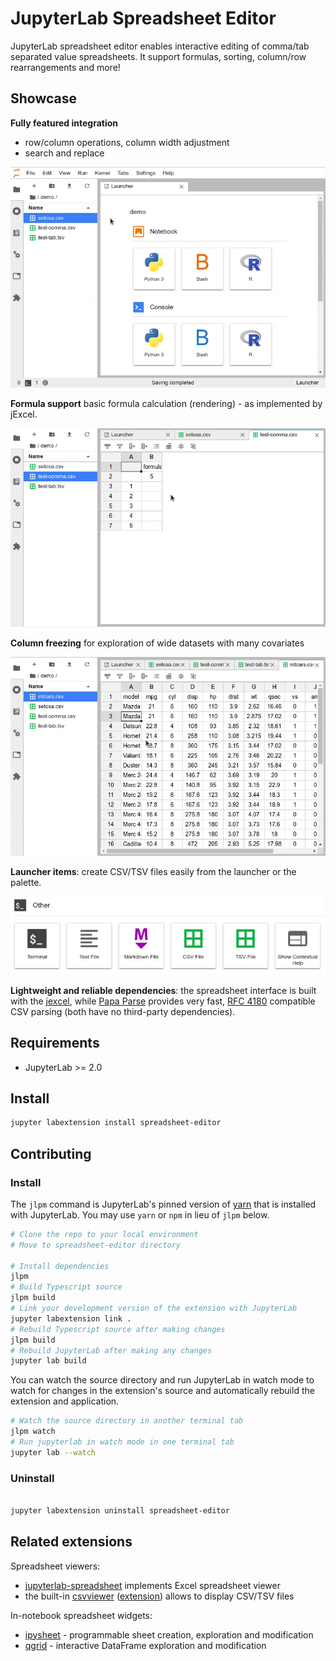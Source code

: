 # JupyterLab Spreadsheet Editor

JupyterLab spreadsheet editor enables interactive editing of comma/tab separated value spreadsheets.
It support formulas, sorting, column/row rearrangements and more!

## Showcase

**Fully featured integration**

- row/column operations, column width adjustment
- search and replace

![](screenshots/setosa-demo.gif)

**Formula support**
basic formula calculation (rendering) - as implemented by jExcel.

![](screenshots/formula-support.gif)

**Column freezing**
for exploration of wide datasets with many covariates

![](screenshots/freeze-support.gif)


**Launcher items**:
create CSV/TSV files easily from the launcher or the palette.

![](screenshots/launcher.png)

**Lightweight and reliable dependencies**:
the spreadsheet interface is built with the [jexcel](https://github.com/paulhodel/jexcel), while [Papa Parse](https://github.com/mholt/PapaParse) provides very fast, [RFC 4180](https://tools.ietf.org/html/rfc4180) compatible CSV parsing (both have no third-party dependencies).

## Requirements

* JupyterLab >= 2.0

## Install

```bash
jupyter labextension install spreadsheet-editor
```

## Contributing

### Install

The `jlpm` command is JupyterLab's pinned version of
[yarn](https://yarnpkg.com/) that is installed with JupyterLab. You may use
`yarn` or `npm` in lieu of `jlpm` below.

```bash
# Clone the repo to your local environment
# Move to spreadsheet-editor directory

# Install dependencies
jlpm
# Build Typescript source
jlpm build
# Link your development version of the extension with JupyterLab
jupyter labextension link .
# Rebuild Typescript source after making changes
jlpm build
# Rebuild JupyterLab after making any changes
jupyter lab build
```

You can watch the source directory and run JupyterLab in watch mode to watch for changes in the extension's source and automatically rebuild the extension and application.

```bash
# Watch the source directory in another terminal tab
jlpm watch
# Run jupyterlab in watch mode in one terminal tab
jupyter lab --watch
```

### Uninstall

```bash

jupyter labextension uninstall spreadsheet-editor
```

## Related extensions

Spreadsheet viewers:

- [jupyterlab-spreadsheet](https://github.com/quigleyj97/jupyterlab-spreadsheet) implements Excel spreadsheet viewer
- the built-in [csvviewer](https://github.com/jupyterlab/jupyterlab/tree/master/packages/csvviewer) ([extension](https://github.com/jupyterlab/jupyterlab/tree/master/packages/csvviewer-extension)) allows to display CSV/TSV files

In-notebook spreadsheet widgets:
- [ipysheet](https://github.com/QuantStack/ipysheet) - programmable sheet creation, exploration and modification
- [qgrid](https://github.com/quantopian/qgrid) - interactive DataFrame exploration and modification
